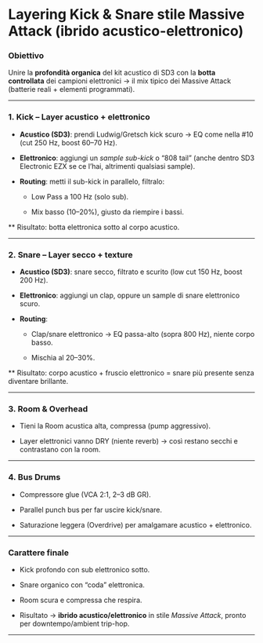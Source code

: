 # **Layering Kick & Snare stile Massive Attack (ibrido acustico-elettronico)**

### Obiettivo

Unire la **profondità organica** del kit acustico di SD3 con la **botta controllata** dei campioni elettronici → il mix tipico dei Massive Attack (batterie reali + elementi programmati).

---

### 1. **Kick – Layer acustico + elettronico**

- **Acustico (SD3)**: prendi Ludwig/Gretsch kick scuro → EQ come nella #10 (cut 250 Hz, boost 60–70 Hz).
    
- **Elettronico**: aggiungi un _sample sub-kick_ o “808 tail” (anche dentro SD3 Electronic EZX se ce l’hai, altrimenti qualsiasi sample).
    
- **Routing**: metti il sub-kick in parallelo, filtralo:
    
    - Low Pass a 100 Hz (solo sub).
        
    - Mix basso (10–20%), giusto da riempire i bassi.
        

** Risultato: botta elettronica sotto al corpo acustico.

---

### 2. **Snare – Layer secco + texture**

- **Acustico (SD3)**: snare secco, filtrato e scurito (low cut 150 Hz, boost 200 Hz).
    
- **Elettronico**: aggiungi un clap, oppure un sample di snare elettronico scuro.
    
- **Routing**:
    
    - Clap/snare elettronico → EQ passa-alto (sopra 800 Hz), niente corpo basso.
        
    - Mischia al 20–30%.
        

** Risultato: corpo acustico + fruscio elettronico = snare più presente senza diventare brillante.

---

### 3. **Room & Overhead**

- Tieni la Room acustica alta, compressa (pump aggressivo).
    
- Layer elettronici vanno DRY (niente reverb) → così restano secchi e contrastano con la room.
    

---

### 4. **Bus Drums**

- Compressore glue (VCA 2:1, 2–3 dB GR).
    
- Parallel punch bus per far uscire kick/snare.
    
- Saturazione leggera (Overdrive) per amalgamare acustico + elettronico.
    

---

### Carattere finale

- Kick profondo con sub elettronico sotto.
    
- Snare organico con “coda” elettronica.
    
- Room scura e compressa che respira.
    
- Risultato → **ibrido acustico/elettronico** in stile _Massive Attack_, pronto per downtempo/ambient trip-hop.
    

---
